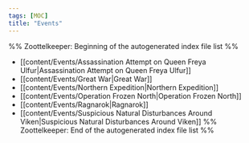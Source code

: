 ```yaml
---
tags: [MOC]
title: "Events"
---
```




%% Zoottelkeeper: Beginning of the autogenerated index file list  %%
-  [[content/Events/Assassination Attempt on Queen Freya Ulfur|Assassination Attempt on Queen Freya Ulfur]]
-  [[content/Events/Great War|Great War]]
-  [[content/Events/Northern Expedition|Northern Expedition]]
-  [[content/Events/Operation Frozen North|Operation Frozen North]]
-  [[content/Events/Ragnarok|Ragnarok]]
-  [[content/Events/Suspicious Natural Disturbances Around Viken|Suspicious Natural Disturbances Around Viken]]
%% Zoottelkeeper: End of the autogenerated index file list  %%

